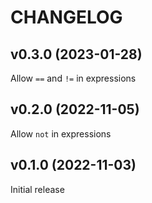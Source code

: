 # CHANGELOG

## v0.3.0 (2023-01-28)

Allow `==` and `!=` in expressions

## v0.2.0 (2022-11-05)

Allow `not` in expressions

## v0.1.0 (2022-11-03)

Initial release
